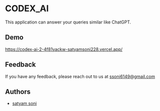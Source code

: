 
# CODEX_AI

This application can answer your queries similar like ChatGPT.


## Demo

https://codex-ai-2-4f81yackw-satyamsoni228.vercel.app/


## Feedback

If you have any feedback, please reach out to us at ssoni6149@gmail.com


## Authors

- [satyam soni](https://github.com/satyamsoni228)

